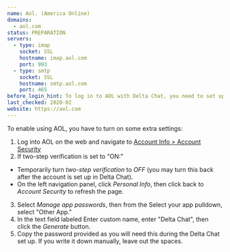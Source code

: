 ```yaml
---
name: Aol. (America Online)
domains: 
  - aol.com
status: PREPARATION
servers:
  - type: imap
    socket: SSL
    hostname: imap.aol.com
    port: 993
  - type: smtp
    socket: SSL
    hostname: smtp.aol.com
    port: 465
before_login_hint: To log in to AOL with Delta Chat, you need to set up an app password in the AOL web interface.
last_checked: 2020-02
website: https://aol.com
---
```


To enable using AOL, you have to turn on some extra settings:

1. Log into AOL on the web and navigate to [Account Info > Account Security](https://login.aol.com/account/security)
2. If two-step verification is set to "ON:"
  * Temporarily turn *two-step verification* to *OFF* (you may turn this back after the account is set up in Delta Chat).
  * On the left navigation panel, click *Personal Info*, then click back to *Account Security* to refresh the page.
3. Select *Manage app passwords*, then from the Select your app pulldown, select "Other App."
4. In the text field labeled Enter custom name, enter "Delta Chat", then click the *Generate* button.
5. Copy the password provided as you will need this during the Delta Chat set up. If you write it down manually, leave out the spaces.


